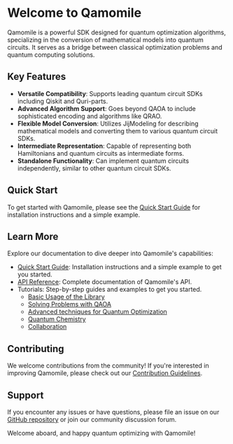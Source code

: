 # Welcome to Qamomile

Qamomile is a powerful SDK designed for quantum optimization algorithms, specializing in the conversion of mathematical models into quantum circuits. It serves as a bridge between classical optimization problems and quantum computing solutions.

## Key Features

- **Versatile Compatibility**: Supports leading quantum circuit SDKs including Qiskit and Quri-parts.
- **Advanced Algorithm Support**: Goes beyond QAOA to include sophisticated encoding and algorithms like QRAO.
- **Flexible Model Conversion**: Utilizes JijModeling for describing mathematical models and converting them to various quantum circuit SDKs.
- **Intermediate Representation**: Capable of representing both Hamiltonians and quantum circuits as intermediate forms.
- **Standalone Functionality**: Can implement quantum circuits independently, similar to other quantum circuit SDKs.

## Quick Start

To get started with Qamomile, please see the [Quick Start Guide](quickstart.ipynb) for installation instructions and a simple example.

## Learn More

Explore our documentation to dive deeper into Qamomile's capabilities:

- [Quick Start Guide](quickstart.ipynb): Installation instructions and a simple example to get you started.
- [API Reference](api_index.md): Complete documentation of Qamomile's API.
- Tutorials: Step-by-step guides and examples to get you started.
    - [Basic Usage of the Library](tutorial/usage/index_usage.md)
    - [Solving Problems with QAOA](tutorial/qaoa/index_qaoa.md)
    - [Advanced techniques for Quantum Optimization](tutorial/opt_advance/index_advance.md)
    - [Quantum Chemistry](tutorial/chemistry/index_chemistry.md)
    - [Collaboration](tutorial/collaboration/index_collaboration.md)

## Contributing

We welcome contributions from the community! If you're interested in improving Qamomile, please check out our [Contribution Guidelines](contribute.md).

## Support

If you encounter any issues or have questions, please file an issue on our [GitHub repository](https://github.com/Jij-Inc/Qamomile) or join our community discussion forum.

Welcome aboard, and happy quantum optimizing with Qamomile!
